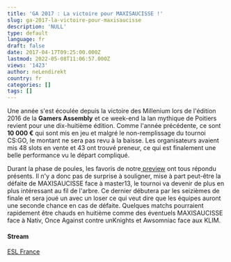 ```yaml
---
title: 'GA 2017 : La victoire pour MAXISAUCISSE !'
slug: ga-2017-la-victoire-pour-maxisaucisse
description: 'NULL'
type: default
language: fr
draft: false
date: 2017-04-17T09:25:00.000Z
lastmod: 2022-05-08T11:06:57.000Z
views: '1423'
author: neLendirekt
country: fr
categories: []
tags: []
---
```

Une année s'est écoulée depuis la victoire des Millenium lors de l'édition 2016 de la **Gamers Assembly** et ce week-end la lan mythique de Poitiers revient pour une dix-huitième édition. Comme l'année précédente, ce sont **10 000 €** qui sont mis en jeu et malgré le non-remplissage du tournoi CS:GO, le montant ne sera pas revu à la baisse. Les organisateurs avaient mis 48 slots en vente et 43 ont trouvé preneur, ce qui est finalement une belle performance vu le départ compliqué. 

Durant la phase de poules, les favoris de notre[ preview](https:///flash/ga-2017-la-preview/433) ont tous répondu présents. Il n'y a donc pas de surprise à souligner, mise à part peut-être la défaite de MAXISAUCISSE face à master13, le tournoi va devenir de plus en plus intéressant au fil de l'arbre. Ce dernier débutera par les seizièmes de finale et sera joué un avec un loser ce qui veut dire que les équipes auront une seconde chance en cas de défaite. Quelques matchs pourraient rapidement être chauds en huitième comme des éventuels MAXISAUCISSE face à Nativ, Once Against contre unKnights et Awsomniac face aux KLIM. 

#### **Stream** 

[ESL France](https://www.twitch.tv/esl%5Fcsgo%5Ffr)
